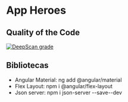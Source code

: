 # App Heroes

## Quality of the Code

[![DeepScan grade](https://deepscan.io/api/teams/22059/projects/25413/branches/794690/badge/grade.svg)](https://deepscan.io/dashboard#view=project&tid=22059&pid=25413&bid=794690)

## Bibliotecas

- Angular Material: ng add @angular/material
- Flex Layout: npm i @angular/flex-layout
- Json server: npm i json-server --save--dev
